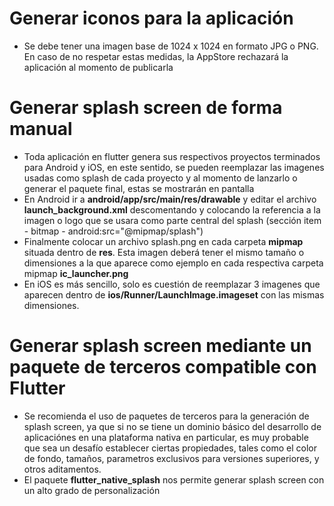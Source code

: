 # Generar iconos para la aplicación

- Se debe tener una imagen base de 1024 x 1024 en formato JPG o PNG. En caso de no respetar estas medidas, la AppStore rechazará la aplicación al momento de publicarla

# Generar splash screen de forma manual

- Toda aplicación en flutter genera sus respectivos proyectos terminados para Android y iOS, en este sentido, se pueden reemplazar las imagenes usadas como splash de cada proyecto y al momento de lanzarlo o generar el paquete final, estas se mostrarán en pantalla
- En Android ir a **android/app/src/main/res/drawable** y editar el archivo **launch_background.xml** descomentando y colocando la referencia a la imagen o logo que se usara como parte central del splash (sección item - bitmap - android:src="@mipmap/splash")
- Finalmente colocar un archivo splash.png en cada carpeta **mipmap** situada dentro de **res**. Esta imagen deberá tener el mismo tamaño o dimensiones a la que aparece como ejemplo en cada respectiva carpeta mipmap **ic_launcher.png**
- En iOS es más sencillo, solo es cuestión de reemplazar 3 imagenes que aparecen dentro de **ios/Runner/LaunchImage.imageset** con las mismas dimensiones.

# Generar splash screen mediante un paquete de terceros compatible con Flutter

- Se recomienda el uso de paquetes de terceros para la generación de splash screen, ya que si no se tiene un dominio básico del desarrollo de aplicaciónes en una plataforma nativa en particular, es muy probable que sea un desafío establecer ciertas propiedades, tales como el color de fondo, tamaños, parametros exclusivos para versiones superiores, y otros aditamentos.
- El paquete **flutter_native_splash** nos permite generar splash screen con un alto grado de personalización